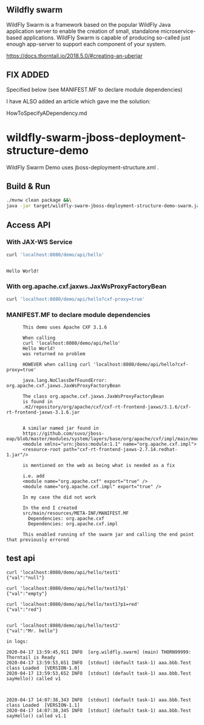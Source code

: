 ## Wildfly swarm 

WildFly Swarm is a framework based on the popular WildFly Java application server to enable the creation of small, standalone microservice-based applications. WildFly Swarm is capable of producing so-called just enough app-server to support each component of your system.

https://docs.thorntail.io/2018.5.0/#creating-an-uberjar


## FIX ADDED
Specified below (see MANIFEST.MF to declare module dependencies)

I have ALSO added an article which gave me the solution:

HowToSpecifyADependency.md


# wildfly-swarm-jboss-deployment-structure-demo

WildFly Swarm Demo uses jboss-deployment-structure.xml .

## Build & Run

``` sh
./mvnw clean package &&\
java -jar target/wildfly-swarm-jboss-deployment-structure-demo-swarm.jar
```

## Access API

### With JAX-WS Service

``` sh
curl 'localhost:8080/demo/api/hello'


Hello World!
```

### With org.apache.cxf.jaxws.JaxWsProxyFactoryBean

``` sh
curl 'localhost:8080/demo/api/hello?cxf-proxy=true'
```

### MANIFEST.MF to declare module dependencies
```
      This demo uses Apache CXF 3.1.6

      When calling
      curl 'localhost:8080/demo/api/hello'
      Hello World!
      was returned no problem

      HOWEVER when calling curl 'localhost:8080/demo/api/hello?cxf-proxy=true'

      java.lang.NoClassDefFoundError: org.apache.cxf.jaxws.JaxWsProxyFactoryBean

      The class org.apache.cxf.jaxws.JaxWsProxyFactoryBean
      is found in
      .m2/repository/org/apache/cxf/cxf-rt-frontend-jaxws/3.1.6/cxf-rt-frontend-jaxws-3.1.6.jar


      A similar named jar found in
      https://github.com/suvo/jboss-eap/blob/master/modules/system/layers/base/org/apache/cxf/impl/main/module.xml
      <module xmlns="urn:jboss:module:1.1" name="org.apache.cxf.impl">
      <resource-root path="cxf-rt-frontend-jaxws-2.7.14.redhat-1.jar"/>

      is mentioned on the web as being what is needed as a fix

      i.e. add
      <module name="org.apache.cxf" export="true" />
      <module name="org.apache.cxf.impl" export="true" />

      In my case the did not work

      In the end I created
      src/main/resources/META-INF/MANIFEST.MF
        Dependencies: org.apache.cxf
        Dependencies: org.apache.cxf.impl

      This enabled running of the swarm jar and calling the end point that previously errored
```

## test api

```
curl 'localhost:8080/demo/api/hello/test1'
{"val":"null"}

curl 'localhost:8080/demo/api/hello/test1?p1'
{"val":"empty"}

curl 'localhost:8080/demo/api/hello/test1?p1=red'
{"val":"red"}


curl 'localhost:8080/demo/api/hello/test2'
{"val":"Mr. hello"}

in logs:

2020-04-17 13:59:45,911 INFO  [org.wildfly.swarm] (main) THORN99999: Thorntail is Ready
2020-04-17 13:59:53,651 INFO  [stdout] (default task-1) aaa.bbb.Test class Loaded  [VERSION-1.0]
2020-04-17 13:59:53,652 INFO  [stdout] (default task-1) aaa.bbb.Test sayHello() called v1



2020-04-17 14:07:38,343 INFO  [stdout] (default task-1) aaa.bbb.Test class Loaded  [VERSION-1.1]
2020-04-17 14:07:38,345 INFO  [stdout] (default task-1) aaa.bbb.Test sayHello() called v1.1

```
